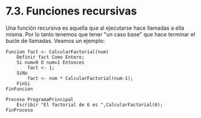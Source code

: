 # 7.3. Funciones recursivas

Una función recursiva es aquella que al ejecutarse hace llamadas a ella misma. Por lo tanto tenemos que tener "un caso base" que hace terminar el bucle de llamadas. Veamos un ejemplo:

```
Funcion fact <- CalcularFactorial(num)
	Definir fact Como Entero;
	Si num=0 O num=1 Entonces
		fact <- 1;
	SiNo
		fact <- num * CalcularFactorial(num-1);
	FinSi
FinFuncion	

Proceso ProgramaPrincipal
	Escribir "El factorial de 6 es ",CalcularFactorial(6);
FinProceso
```

